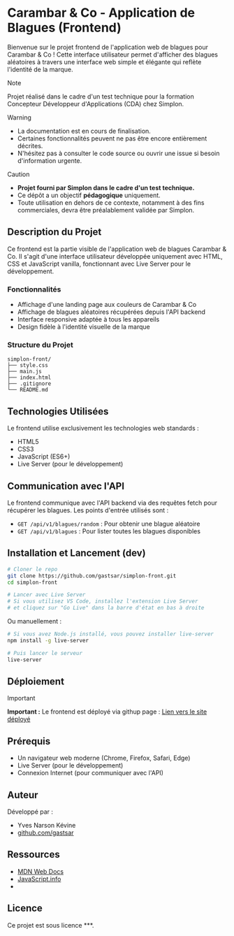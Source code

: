 # Carambar & Co - Application de Blagues (Frontend)

Bienvenue sur le projet frontend de l'application web de blagues pour Carambar & Co ! Cette interface utilisateur permet d'afficher des blagues aléatoires à travers une interface web simple et élégante qui reflète l'identité de la marque.

> [!NOTE]
> Projet réalisé dans le cadre d'un test technique pour la formation Concepteur Développeur d'Applications (CDA) chez Simplon.

> [!WARNING]
> - La documentation est en cours de finalisation.  
> - Certaines fonctionnalités peuvent ne pas être encore entièrement décrites.
> - N'hésitez pas à consulter le code source ou ouvrir une issue si besoin d'information urgente.

> [!CAUTION]
> - **Projet fourni par Simplon dans le cadre d'un test technique.**  
> - Ce dépôt a un objectif **pédagogique** uniquement.  
> - Toute utilisation en dehors de ce contexte, notamment à des fins commerciales, devra être préalablement validée par Simplon.

## Description du Projet

Ce frontend est la partie visible de l'application web de blagues Carambar & Co. Il s'agit d'une interface utilisateur développée uniquement avec HTML, CSS et JavaScript vanilla, fonctionnant avec Live Server pour le développement.

### Fonctionnalités

- Affichage d'une landing page aux couleurs de Carambar & Co
- Affichage de blagues aléatoires récupérées depuis l'API backend
- Interface responsive adaptée à tous les appareils
- Design fidèle à l'identité visuelle de la marque

### Structure du Projet

```
simplon-front/
├── style.css
├── main.js
├── index.html
├── .gitignore
└── README.md
```

## Technologies Utilisées

Le frontend utilise exclusivement les technologies web standards :
- HTML5
- CSS3
- JavaScript (ES6+)
- Live Server (pour le développement)

## Communication avec l'API

Le frontend communique avec l'API backend via des requêtes fetch pour récupérer les blagues. Les points d'entrée utilisés sont :
- `GET /api/v1/blagues/random` : Pour obtenir une blague aléatoire
- `GET /api/v1/blagues` : Pour lister toutes les blagues disponibles

## Installation et Lancement (dev)

```bash
# Cloner le repo
git clone https://github.com/gastsar/simplon-front.git
cd simplon-front

# Lancer avec Live Server
# Si vous utilisez VS Code, installez l'extension Live Server
# et cliquez sur "Go Live" dans la barre d'état en bas à droite
```

Ou manuellement :
```bash
# Si vous avez Node.js installé, vous pouvez installer live-server
npm install -g live-server

# Puis lancer le serveur
live-server
```

## Déploiement

> [!IMPORTANT]
> **Important :** Le frontend est déployé via githup page :
> [Lien vers le site déployé](https://gastsar.github.io/simplon-front/)

## Prérequis

- Un navigateur web moderne (Chrome, Firefox, Safari, Edge)
- Live Server (pour le développement)
- Connexion Internet (pour communiquer avec l'API)

## Auteur

Développé par :
- Yves Narson Kévine
- [github.com/gastsar](https://github.com/gastsar)

## Ressources

- [MDN Web Docs](https://developer.mozilla.org/fr/)
- [JavaScript.info](https://javascript.info/)
- 

## Licence

Ce projet est sous licence ***.
